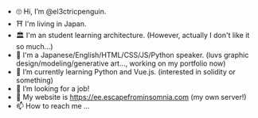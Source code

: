 - 🙄 Hi, I’m @el3ctricpenguin.
- ⛩ I'm living in Japan.
- 🏛 I'm an student learning architecture. (However, actually I don't like it so much...) 
- 🙌 I'm a Japanese/English/HTML/CSS/JS/Python speaker. (luvs graphic design/modeling/generative art..., working on my portfolio now) 
- 💊 I’m currently learning Python and Vue.js. (interested in solidity or something)
- 🎫 I’m looking for a job!
- 📡 My website is https://ee.escapefrominsomnia.com (my own server!)
- 📫 How to reach me ...

<!---
el3ctricpenguin/el3ctricpenguin is a ✨ special ✨ repository because its `README.md` (this file) appears on your GitHub profile.
You can click the Preview link to take a look at your changes.
--->
